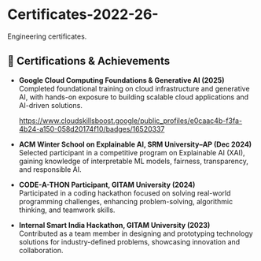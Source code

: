 # Certificates-2022-26-
Engineering certificates.


## 📜 Certifications & Achievements

- **Google Cloud Computing Foundations & Generative AI (2025)**  
  Completed foundational training on cloud infrastructure and generative AI, with hands-on exposure to building scalable cloud applications and AI-driven solutions.

  https://www.cloudskillsboost.google/public_profiles/e0caac4b-f3fa-4b24-a150-058d20174f10/badges/16520337

- **ACM Winter School on Explainable AI, SRM University–AP (Dec 2024)**  
  Selected participant in a competitive program on Explainable AI (XAI), gaining knowledge of interpretable ML models, fairness, transparency, and responsible AI.

- **CODE-A-THON Participant, GITAM University (2024)**  
  Participated in a coding hackathon focused on solving real-world programming challenges, enhancing problem-solving, algorithmic thinking, and teamwork skills.

- **Internal Smart India Hackathon, GITAM University (2023)**  
  Contributed as a team member in designing and prototyping technology solutions for industry-defined problems, showcasing innovation and collaboration.
